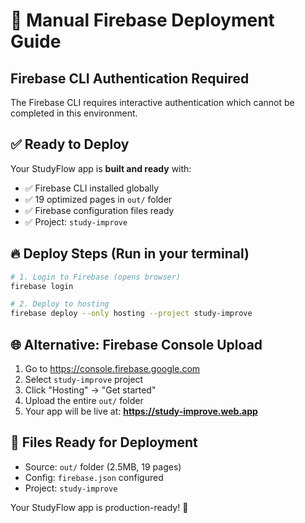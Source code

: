 # 🚀 Manual Firebase Deployment Guide

## Firebase CLI Authentication Required

The Firebase CLI requires interactive authentication which cannot be completed in this environment.

## ✅ Ready to Deploy

Your StudyFlow app is **built and ready** with:
- ✅ Firebase CLI installed globally
- ✅ 19 optimized pages in `out/` folder
- ✅ Firebase configuration files ready
- ✅ Project: `study-improve`

## 🔥 Deploy Steps (Run in your terminal)

```bash
# 1. Login to Firebase (opens browser)
firebase login

# 2. Deploy to hosting
firebase deploy --only hosting --project study-improve
```

## 🌐 Alternative: Firebase Console Upload

1. Go to https://console.firebase.google.com
2. Select `study-improve` project
3. Click "Hosting" → "Get started"
4. Upload the entire `out/` folder
5. Your app will be live at: **https://study-improve.web.app**

## 📁 Files Ready for Deployment
- Source: `out/` folder (2.5MB, 19 pages)
- Config: `firebase.json` configured
- Project: `study-improve`

Your StudyFlow app is production-ready! 🎉
